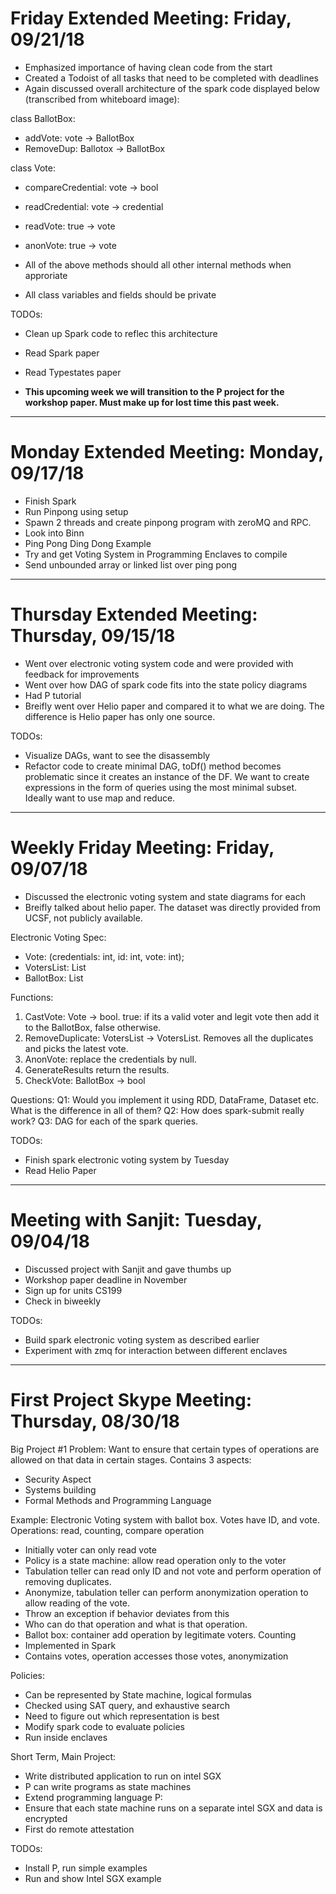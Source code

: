 # Friday Extended Meeting: Friday, 09/21/18
- Emphasized importance of having clean code from the start
- Created a Todoist of all tasks that need to be completed with deadlines
- Again discussed overall architecture of the spark code displayed below (transcribed from whiteboard image):

class BallotBox:
  - addVote: vote -> BallotBox
  - RemoveDup: Ballotox -> BallotBox
  
  
class Vote:
  - compareCredential: vote -> bool
  - readCredential: vote -> credential
  - readVote: true -> vote
  - anonVote: true -> vote

- All of the above methods should all other internal methods when approriate
- All class variables and fields should be private

TODOs:
- Clean up Spark code to reflec this architecture
- Read Spark paper
- Read Typestates paper

- **This upcoming week we will transition to the P project for the workshop paper. Must make up for lost time this past week.**
------------------------------------------------
# Monday Extended Meeting: Monday, 09/17/18
- Finish Spark
- Run Pinpong using setup 
- Spawn 2 threads and create pinpong program with zeroMQ and RPC. 
- Look into Binn
- Ping Pong Ding Dong Example
- Try and get Voting System in Programming Enclaves to compile
- Send unbounded array or linked list over ping pong

------------------------------------------------
# Thursday Extended Meeting: Thursday, 09/15/18
- Went over electronic voting system code and were provided with feedback for improvements
- Went over how DAG of spark code fits into the state policy diagrams
- Had P tutorial
- Breifly went over Helio paper and compared it to what we are doing. The difference is Helio paper has only one source. 

TODOs:
- Visualize DAGs, want to see the disassembly
- Refactor code to create minimal DAG, toDf() method becomes problematic since it creates an instance of the DF. We want to create expressions in the form of queries using the most minimal subset. Ideally want to use map and reduce.
------------------------------------------------
# Weekly Friday Meeting: Friday, 09/07/18

- Discussed the electronic voting system and state diagrams for each
- Breifly talked about helio paper. The dataset was directly provided from UCSF, not publicly available. 

Electronic Voting Spec:

- Vote: (credentials: int, id: int, vote: int);
- VotersList: List<credentials>
- BallotBox: List<Vote>

Functions:

1. CastVote: Vote -> bool. 
true: if its a valid voter and legit vote then add it to the BallotBox, false otherwise.
2. RemoveDuplicate: VotersList -> VotersList. 
Removes all the duplicates and picks the latest vote.
3. AnonVote: 
replace the credentials by null.
4. GenerateResults
return the results.
5. CheckVote: BallotBox -> bool

Questions:
Q1: Would you implement it using RDD, DataFrame, Dataset etc. What is the difference in all of them?
Q2: How does spark-submit really work?
Q3: DAG for each of the spark queries.

TODOs:
- Finish spark electronic voting system by Tuesday
- Read Helio Paper

------------------------------------------------

# Meeting with Sanjit: Tuesday, 09/04/18

- Discussed project with Sanjit and gave thumbs up
- Workshop paper deadline in November
- Sign up for units CS199
- Check in biweekly

TODOs:
- Build spark electronic voting system as described earlier
- Experiment with zmq for interaction between different enclaves

------------------------------------------------

# First Project Skype Meeting: Thursday, 08/30/18

Big Project #1
Problem:
Want to ensure that certain types of operations are allowed on that data in certain stages. 
Contains 3 aspects:
- Security Aspect
- Systems building
- Formal Methods and Programming Language

Example: Electronic Voting system with ballot box. Votes have ID, and vote.
Operations: read, counting, compare operation 
- Initially voter can only read vote
- Policy is a state machine: allow read operation only to the voter
- Tabulation teller can read only ID and not vote and perform operation of removing duplicates.
- Anonymize, tabulation teller can perform anonymization operation to allow reading of the vote.
- Throw an exception if behavior deviates from this
- Who can do that operation and what is that operation.
- Ballot box: container add operation by legitimate voters. Counting
- Implemented in Spark
- Contains votes, operation accesses those votes, anonymization 

Policies:
- Can be represented by State machine, logical formulas
- Checked using SAT query, and exhaustive search
- Need to figure out which representation is best
- Modify spark code to evaluate policies
- Run inside enclaves

Short Term, Main Project:
- Write distributed application to run on intel SGX
- P can write programs as state machines
- Extend programming language P:
- Ensure that each state machine runs on a separate intel SGX and data is encrypted
- First do remote attestation

TODOs:
- Install P, run simple examples
- Run and show Intel SGX example

